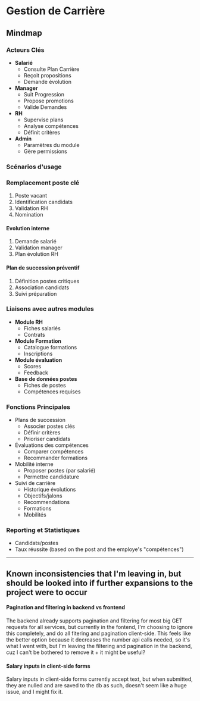 # Gestion de Carrière

## Mindmap

### Acteurs Clés
- **Salarié**
  - Consulte Plan Carrière
  - Reçoit propositions
  - Demande évolution
- **Manager**
  - Suit Progression
  - Propose promotions
  - Valide Demandes
- **RH**
  - Supervise plans
  - Analyse compétences
  - Définit critères
- **Admin**
  - Paramètres du module
  - Gère permissions

### Scénarios d'usage
### Remplacement poste clé
1. Poste vacant
2. Identification candidats
3. Validation RH
4. Nomination

#### Evolution interne
1. Demande salarié
2. Validation manager
3. Plan évolution RH

#### Plan de succession préventif
1. Définition postes critiques
2. Association candidats
3. Suivi préparation

### Liaisons avec autres modules
- **Module RH**
  - Fiches salariés
  - Contrats
- **Module Formation**
  - Catalogue formations
  - Inscriptions
- **Module évaluation**
  - Scores
  - Feedback
- **Base de données postes**
  - Fiches de postes
  - Compétences requises

### Fonctions Principales
- Plans de succession
  - Associer postes clés
  - Définir critères
  - Prioriser candidats
- Évaluations des compétences
  - Comparer compétences
  - Recommander formations
- Mobilité interne
  - Proposer postes (par salarié)
  - Permettre candidature
- Suivi de carrière
  - Historique évolutions
  - Objectifs/jalons
  - Recommendations
  - Formations
  - Mobilités

### Reporting et Statistiques
- Candidats/postes
- Taux réussite (based on the post and the employe's "compétences")

---
## Known inconsistencies that I'm leaving in, but should be looked into if further expansions to the project were to occur
#### Pagination and filtering in backend vs frontend
The backend already supports pagination and filtering for most big GET requests for all services, but currently in the fontend, I'm choosing to ignore this completely, and do all fitering and pagination client-side. This feels like the better option because it decreases the number api calls needed, so it's what I went with, but I'm leaving the filtering and pagination in the backend, cuz I can't be bothered to remove it + it might be useful?
#### Salary inputs in client-side forms
Salary inputs in client-side forms currently accept text, but when submitted, they are nulled and are saved to the db as such, doesn't seem like a huge issue, and I might fix it.